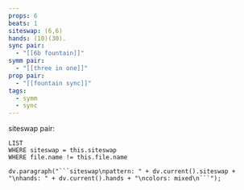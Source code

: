 ```yaml
---
props: 6
beats: 1
siteswap: (6,6)
hands: (10)(30).
sync pair:
  - "[[6b fountain]]"
symm pair:
  - "[[three in one]]"
prop pair:
  - "[[fountain sync]]"
tags:
  - symm
  - sync
---
```

siteswap pair:
```dataview
LIST
WHERE siteswap = this.siteswap
WHERE file.name != this.file.name
```
```dataviewjs
dv.paragraph("```siteswap\npattern: " + dv.current().siteswap + "\nhands: " + dv.current().hands + "\ncolors: mixed\n```");
```
